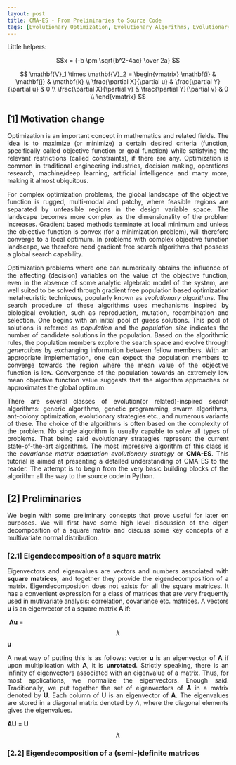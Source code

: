 ```yaml
---
layout: post
title: CMA-ES - From Preliminaries to Source Code
tags: [Evolutionary Optimization, Evolutionary Algorithms, Evolutionary Strategies, CMA-ES, Genetic Algorithms, Swarm Optimization]
---
```


<style>
body {
text-align: justify}
</style>

Little helpers:

$$x = {-b \pm \sqrt{b^2-4ac} \over 2a} $$


$$
\mathbf{V}_1 \times \mathbf{V}_2 =  \begin{vmatrix} 
\mathbf{i} & \mathbf{j} & \mathbf{k} \\
\frac{\partial X}{\partial u} &  \frac{\partial Y}{\partial u} & 0 \\
\frac{\partial X}{\partial v} &  \frac{\partial Y}{\partial v} & 0 \\
\end{vmatrix}
$$


## [1] Motivation change

Optimization is an important concept in mathematics and related fields. The idea is to maximize (or minimize) a certain desired criteria (function, specifically called objective function or goal function) while satisfying the relevant restrictions (called constraints), if there are any. Optimization is common in traditional engineering industries, decision making, operations research, machine/deep learning, artificial intelligence and many more, making it almost ubiquitous. 

For complex optimization problems, the global landscape of the objective function is rugged, multi-modal and patchy, where feasible regions are separated by unfeasible regions in the design variable space. The landscape becomes more complex as the dimensionality of the problem increases. Gradient based methods terminate at local minimum and unless the objective function is convex (for a minimization problem), will therefore converge to a local optimum. In problems with complex objective function landscape, we therefore need gradient free search algorithms that possess a global search capability.  

Optimization problems where one can numerically obtains the influence of the affecting (decision) variables on the value of the objective function, even in the absence of some analytic algebraic model of the system, are well suited to be solved through gradient free population based optimization metaheuristic techniques, popularly known as *evolutionary algorithms*. The search procedure of these algorithms uses mechanisms inspired by biological evolution, such as reproduction, mutation, recombination and selection. One begins with an initial pool of guess solutions. This pool of solutions is referred as *population*  and the *population size* indicates the number of candidate solutions in the population. Based on the algorithmic rules, the population members explore the search space and evolve through *generations* by exchanging information between fellow members. With an appropriate implementation, one can expect the population members to converge towards the region where the mean value of the objective function is low. Convergence of the population towards an extremely low mean objective function value suggests that the algorithm approaches or approximates the global optimum. 

There are several classes of evolution(or related)-inspired search algorithms: generic algorithms, genetic programming, swarm algorithms, ant-colony optimization, evolutionary strategies etc., and numerous variants of these. The choice of the algorithms is often based on the complexity of the problem. No single algorithm is usually capable to solve all types of problems. That being said evolutionary strategies represent the current state-of-the-art algorithms. The most impressive algorithm of this class is the *covariance matrix adaptation evolutionary strategy* or **CMA-ES**. This tutorial is aimed at presenting a detailed understanding of CMA-ES to the reader. The attempt is to begin from the very basic building blocks of the algorithm all the way to the source code in Python.

## [2] Preliminaries
We begin with some preliminary concepts that prove useful for later on purposes. We will first have some high level discussion of the eigen decomposition of a square matrix and discuss some key concepts of a multivariate normal distribution.  

### [2.1] Eigendecomposition of a square matrix
Eigenvectors and eigenvalues are vectors and numbers associated with **square matrices**, and together they provide the eigendecomposition of a matrix. Eigendecomposition does not exists for all the square matrices. It has a convenient expression for a class of matrices that are very frequently used in mutivariate analysis: correlation, covariance etc. matrices. A vectors **u** is an eigenvector of a square matrix **A** if: 


​                                                       **Au** = $$\lambda$$**u**

A neat way of putting this is as follows: vector **u** is an eigenvector of **A** if upon multiplication with **A**, it is **unrotated**. Strictly speaking, there is an infinity of eigenvectors associated with an eigenvalue of a matrix. Thus, for most applications, we normalize the eigenvectors. Enough said. Traditionally, we put together the set of eigenvectors of **A** in a matrix denoted by **U**. Each column of **U** is an eigenvector of **A**. The eigenvalues are stored in a diagonal matrix denoted by $\Lambda$, where the diagonal elements gives the eigenvalues.   

**AU** = **U**$$\lambda$$

### [2.2] Eigendecomposition of a (semi-)definite matrices